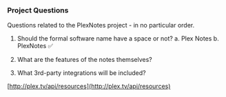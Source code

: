 ###  Project Questions

Questions related to the PlexNotes project - in no particular order.

 1. Should the formal software name have a space or not?
    a. Plex Notes
    b. PlexNotes  :white_check_mark:
 
 2. What are the features of the notes themselves?
 
 3. What 3rd-party integrations will be included?

[http://plex.tv/api/resources](http://plex.tv/api/resources)
